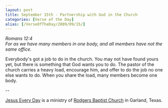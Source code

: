 ```yaml
---
layout: post
title: September 15th - Partnership with God in the Church
categories: [Verse of the Day]
alias: [/VerseOfTheDay/2009/09/15/]
---
```


_Romans 12:4  
For as we have many members in one body, and all members have not
the same office._

Everybody's got a job to do in the church. You may not have found
yours yet, but there is something that God wants you to do. The
pastor of the church carries a heavy load, encourage him, and offer
to do the job no one else wants to do. When you share the load, many
members become one body.

 --

<a href=http://jesuseveryday.net>Jesus Every Day</a> is a ministry of <a href=http://rodgersbaptist.net>Rodgers Baptist Church</a> in Garland, Texas.
